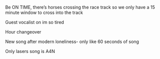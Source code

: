 Be ON TIME, there’s horses crossing the race track so we only have a 15 minute window to cross into the track

Guest vocalist on im so tired 

Hour changeover

New song after modern loneliness- only like 60 seconds of song

Only lasers song is A4N



